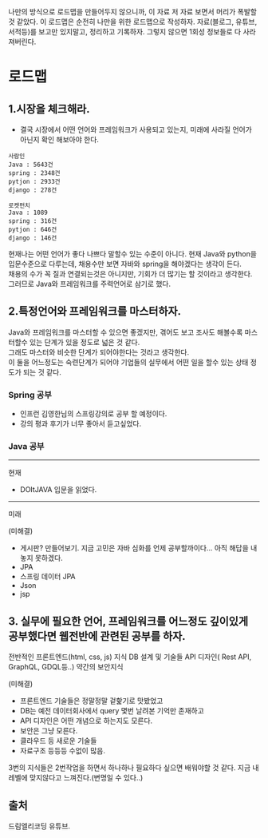 나만의 방식으로 로드맵을 만들어두지 않으니까, 이 자료 저 자료 보면서 머리가 폭발할 것 같았다.
이 로드맵은 순전히 나만을 위한 로드맵으로 작성하자.
자료(블로그, 유튜브, 서적등)를 보고만 있지말고, 정리하고 기록하자. 그렇지 않으면 1회성 정보들로 다 사라져버린다.

# 로드맵
## 1.시장을 체크해라.
+ 결국 시장에서 어떤 언어와 프레임워크가 사용되고 있는지, 미래에 사라질 언어가 아닌지 확인 해보아야 한다.
```
사람인
Java : 5643건
spring : 2348건
pytjon : 2933건
django : 278건

로켓펀치
Java : 1089
spring : 316건
pytjon : 646건
django : 146건
```
현재나는 어떤 언어가 좋다 나쁘다 말할수 있는 수준이 아니다. 현재 Java와 python을 입문수준으로 다루는데, 채용수만 보면 자바와 spring을 해야겠다는 생각이 든다.<br>
채용의 수가 꼭 질과 연결되는것은 아니지만, 기회가 더 많기는 할 것이라고 생각한다.<br>
그러므로 Java와 프레임워크를 주력언어로 삼기로 했다.<br>

## 2.특정언어와 프레임워크를 마스터하자.
Java와 프레임워크를 마스터할 수 있으면 좋겠지만, 겪어도 보고 조사도 해볼수록 마스터할수 있는 단계가 있을 정도로 넓은 것 같다.<br>
그래도 마스터와 비슷한 단계가 되어야한다는 것라고 생각한다.<br>
이 둘을 어느정도는 숙련단계가 되어야 기업들의 실무에서 어떤 일을 할수 있는 상태 정도가 되는 것 같다.<br>

### Spring 공부
+ 인프런 김영한님의 스프링강의로 공부 할 예정이다.<br>
+ 강의 평과 후기가 너무 좋아서 듣고싶었다. <br>

### Java 공부
***
현재
+ DOItJAVA 입문을 읽었다.

***
미래

(미해결)
+ 게시판? 만들어보기.
지금 고민은 자바 심화를 언제 공부할까이다... 아직 해답을 내놓지 못하겠다.<br>
+ JPA
+ 스프링 데이터 JPA
+ Json
+ jsp

## 3. 실무에 필요한 언어, 프레임워크를 어느정도 깊이있게 공부했다면 웹전반에 관련된 공부를 하자.
전반적인 프론트엔드(html, css, js) 지식
DB 설계 및 기술들
API 디자인( Rest API, GraphQL, GDQL등..)
약간의 보안지식

(미해결) 
+ 프론트엔드 기술들은 정말정말 겉핥기로 맛봤었고
+ DB는 예전 데이터회사에서 query 몇번 날려본 기억만 존재하고
+ API 디자인은 어떤 개념으로 하는지도 모른다.
+ 보안은 그냥 모른다.
+ 클라우드 등 새로운 기술들
+ 자료구조
등등등 수없이 많음.

3번의 지식들은 2번작업을 하면서 하나하나 필요하다 싶으면 배워야할 것 같다.
지금 내 레벨에 맞지않다고 느껴진다.(변명일 수 있다..)

## 출처
드림엘리코딩 유튜브.



